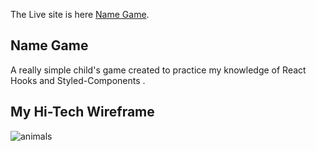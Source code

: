 The Live site is here [Name Game](https://namegame.netlify.com).

## Name Game



A really simple child's game created to practice my knowledge of React Hooks and Styled-Components .

## My Hi-Tech Wireframe

![animals](https://user-images.githubusercontent.com/20236080/68956030-2179cd80-07bf-11ea-9240-aae893c809af.png)
